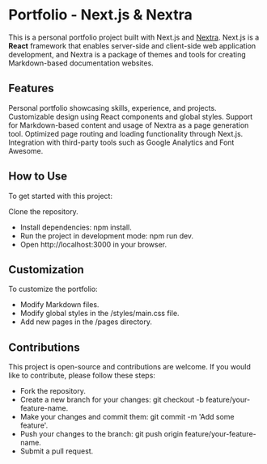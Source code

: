 # Portfolio - Next.js & Nextra
This is a personal portfolio project built with Next.js and [Nextra](https://nextra.vercel.app/). Next.js is a **React** framework that enables server-side and client-side web application development, and Nextra is a package of themes and tools for creating Markdown-based documentation websites.

## Features
Personal portfolio showcasing skills, experience, and projects.
Customizable design using React components and global styles.
Support for Markdown-based content and usage of Nextra as a page generation tool.
Optimized page routing and loading functionality through Next.js.
Integration with third-party tools such as Google Analytics and Font Awesome.

## How to Use
To get started with this project:

Clone the repository.
- Install dependencies: npm install.
- Run the project in development mode: npm run dev.
- Open http://localhost:3000 in your browser.

## Customization
To customize the portfolio:

- Modify Markdown files.
- Modify global styles in the /styles/main.css file.
- Add new pages in the /pages directory.

## Contributions
This project is open-source and contributions are welcome. If you would like to contribute, please follow these steps:

- Fork the repository.
- Create a new branch for your changes: git checkout -b feature/your-feature-name.
- Make your changes and commit them: git commit -m 'Add some feature'.
- Push your changes to the branch: git push origin feature/your-feature-name.
- Submit a pull request.
